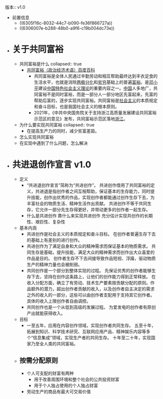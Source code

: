 版本:: v1.0

- 前置信息
	- ((6305f16c-8032-44c7-b090-fe36f866727a))
	- ((6306007e-b288-48b0-a9f6-c19b004dc73e))
- # 关于共同富裕
	- 共同富裕是什么
	  collapsed:: true
		- [共同富裕（政治经济术语）百度百科](https://baike.baidu.com/item/%E5%85%B1%E5%90%8C%E5%AF%8C%E8%A3%95/7790098)
			- 共同富裕是全体人民通过辛勤劳动和相互帮助最终达到丰衣足食的生活水平，也就是消除[两极分化](https://baike.baidu.com/item/%E4%B8%A4%E6%9E%81%E5%88%86%E5%8C%96/3233374)和[贫穷](https://baike.baidu.com/item/%E8%B4%AB%E7%A9%B7/1598839)基础上的普遍[富裕](https://baike.baidu.com/item/%E5%AF%8C%E8%A3%95/7982202)。是[邓小平](https://baike.baidu.com/item/%E9%82%93%E5%B0%8F%E5%B9%B3/116181)建设[中国特色社会主义理论](https://baike.baidu.com/item/%E4%B8%AD%E5%9B%BD%E7%89%B9%E8%89%B2%E7%A4%BE%E4%BC%9A%E4%B8%BB%E4%B9%89%E7%90%86%E8%AE%BA/2762288)的重要内容之一。[中国](https://baike.baidu.com/item/%E4%B8%AD%E5%9B%BD/22516505)人多地广，共同富裕不是同时富裕，而是一部分人一部分地区先富起来，先富的帮助后富的，逐步实现共同富裕。共同富裕是[社会主义](https://baike.baidu.com/item/%E7%A4%BE%E4%BC%9A%E4%B8%BB%E4%B9%89/296)的本质规定和奋斗目标，也是我国社会主义的根本原则。
			- 2021年，《中共中央国务院关于支持浙江高质量发展建设共同富裕示范区的意见》发布，共同富裕示范区落地[浙江](https://baike.baidu.com/item/%E6%B5%99%E6%B1%9F/154399)。
	- 为什么要实现共同富裕
	  collapsed:: true
		- 在提高生产力的同时，减少贫富差距。
	- 怎么实现共同富裕
	- 在实现中遇到了什么问题，怎么解决
- # 共进退创作宣言 v1.0
	- 定义
		- “共进退创作宣言”简称为“共进创作”。
		  共进创作借用了共同富裕的定义，共进退是指创作者之间互相帮助，保证基本的生存能力，同时提升技能，创作出优秀的作品，实现创作者都能通过创作生存下去，为丰富社会的物质生活、精神生活作出贡献。
		  共进创作不等于共同生存，它允许一部分先生存得更好，并带动更多的创作者一起生存。
		- 什么是共进创作
		  靠什么来实现共进创作
		  充分估计实现共创作的长期性、艰巨性、复杂性
	- 基本内涵
		- 共进创作是社会主义的本质规定和奋斗目标。
		  在创作者普遍生存下去的基础上有差别的进行创作。
		- 共进创作为了满足自身和大众的精神需求而保证基本的物质需求。
		  共同生存是基础，提升技能，满足大众的精神需求而创作出大众喜爱的作品是目的。
		  创作者生存不下去间接导致作品短视、浮躁，驱动物质生产的精神力量也会被削弱。
		- 共同创作是一个部分到整体实现的过程。
		  先保证优秀的创作者能够生存下去，坚持在创作这条路上，让他们的创作能力得到正常释放。
		  在收入分配方面，确立了有劳动、技术生产要素按贡献分配的原则。作品额外的潜力，超出创作者贡献的收入，以及创作者自主决定的需求之外的收入的一部分，这些可以由创作者支配用于支持其它创作者。具体的收入上限创作者自由调控。
		- 共同创作也是一个从低到高级的发展过程。
		  为爱发电的创作者有原创产出就能获得收入。
	- 目标
		- 一至五年，应用在内容创作领域，实现创作者共同生存。
		  五至十年，拓展到知识、科学技术研究、互联网应用产品、精神娱乐内容等多个“信息集成”领域，实现生产者的共同生存。
		  十年至二十年，实现国家乃至全人类的共同富裕。
	- ## 按需分配原则
		- 个人可支配的财富有两种
			- 用于改善周围环境和整个社会的公共投资财富
			- 用于个人独占使用的个人独占财富
		- 劳动生产的商品有最大可交易价值